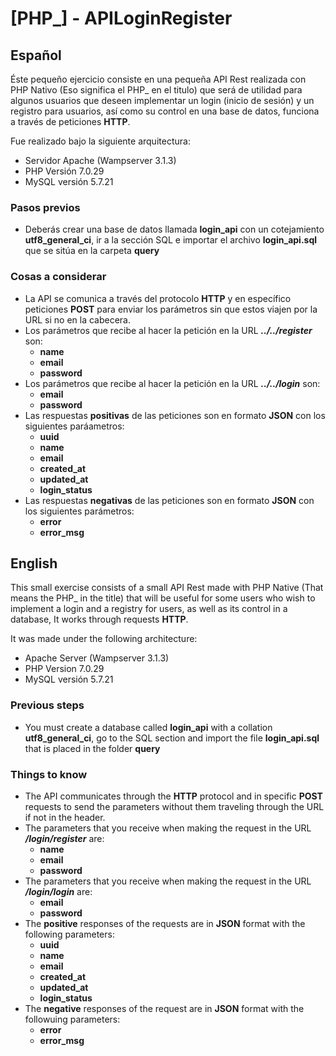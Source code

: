 # [PHP_] - APILoginRegister

## Español

Éste pequeño ejercicio consiste en una pequeña API Rest realizada con PHP Nativo (Eso significa el PHP_ en el titulo) que será de utilidad para algunos usuarios que deseen implementar un login (inicio de sesión) y un registro para usuarios, así como su control en una base de datos, funciona a través de peticiones __HTTP__.

Fue realizado bajo la siguiente arquitectura:

* Servidor Apache (Wampserver 3.1.3)
* PHP Versión 7.0.29
* MySQL versión 5.7.21

### Pasos previos

* Deberás crear una base de datos llamada __login_api__ con un cotejamiento __utf8_general_ci__, ir a la sección SQL e importar el archivo __login_api.sql__ que se sitúa en la carpeta __query__

### Cosas a considerar

* La API se comunica a través del protocolo __HTTP__ y en específico peticiones __POST__ para enviar los parámetros sin que estos viajen por la URL si no en la cabecera.
* Los parámetros que recibe al hacer la petición en la URL **_../../register_** son:
    * __name__
    * __email__
    * __password__
* Los parámetros que recibe al hacer la petición en la URL **_../../login_** son:
    * __email__
    * __password__
* Las respuestas __positivas__ de las peticiones son en formato __JSON__ con los siguientes paráametros:
    * __uuid__
    * __name__
    * __email__
    * __created_at__
    * __updated_at__
    * __login_status__
* Las respuestas __negativas__ de las peticiones son en formato __JSON__ con los siguientes parámetros:
    * __error__
    * __error_msg__

## English

This small exercise consists of a small API Rest made with PHP Native (That means the PHP_ in the title) that will be useful for some users who wish to implement a login and a registry for users, as well as its control in a database, It works through requests __HTTP__.

It was made under the following architecture:

* Apache Server (Wampserver 3.1.3)
* PHP Version 7.0.29
* MySQL versión 5.7.21

### Previous steps

* You must create a database called __login_api__ with a collation __utf8_general_ci__, go to the SQL section and import the file __login_api.sql__ that is placed in the folder __query__

### Things to know

* The API communicates through the __HTTP__ protocol and in specific __POST__ requests to send the parameters without them traveling through the URL if not in the header.
* The parameters that you receive when making the request in the URL **_/login/register_** are:
    * __name__
    * __email__
    * __password__
* The parameters that you receive when making the request in the URL **_/login/login_** are:
    * __email__
    * __password__
* The __positive__ responses of the requests are in __JSON__ format with the following parameters:
    * __uuid__
    * __name__
    * __email__
    * __created_at__
    * __updated_at__
    * __login_status__
* The __negative__ responses of the request are in __JSON__ format with the followuing parameters:
    * __error__
    * __error_msg__